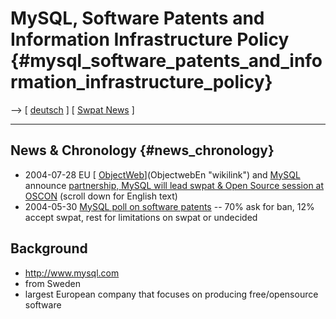# MySQL, Software Patents and Information Infrastructure Policy {#mysql_software_patents_and_information_infrastructure_policy}

\--\> \[ [ deutsch](MysqlDe "wikilink") \] \[ [ Swpat
News](SwpatcninoEn "wikilink") \]

------------------------------------------------------------------------

## News & Chronology {#news_chronology}

-   2004-07-28 EU [
    [ObjectWeb](ObjectWeb "wikilink")](ObjectwebEn "wikilink") and [
    MySQL ](MysqlEn "wikilink") announce [partnership, MySQL will lead
    swpat & Open Source session at
    OSCON](http://www.categorynet.com/fr/cp/details.php?id=51186 "wikilink")
    (scroll down for English text)
-   2004-05-30 [ MySQL poll on software
    patents](Mysql040530En "wikilink") \-- 70% ask for ban, 12% accept
    swpat, rest for limitations on swpat or undecided

## Background

-   <http://www.mysql.com>
-   from Sweden
-   largest European company that focuses on producing free/opensource
    software
